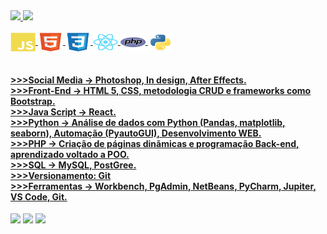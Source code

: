 <div style= background-color: "Black">
   <a href="https://github.com/fmcnit">
   <img height="180em" src="https://github-readme-stats.vercel.app/api?username=fmcnit&show_icons=true&theme=tokyonight&include_all_commits=true&count_private=true"/>
   <img height="180em" src="https://github-readme-stats.vercel.app/api/top-langs/?username=fmcnit&layout=compact&langs_count=6&theme=tokyonight"/>
</div>
    
<div style="display: inline_block"><br>
  <img align="center" alt="Js" height="30" width="40" src="https://raw.githubusercontent.com/devicons/devicon/master/icons/javascript/javascript-plain.svg">
  <img align="center" alt="HTML" height="30" width="40" src="https://raw.githubusercontent.com/devicons/devicon/master/icons/html5/html5-original.svg">
  <img align="center" alt="CSS" height="30" width="40" src="https://raw.githubusercontent.com/devicons/devicon/master/icons/css3/css3-original.svg">
  <img align="center" alt="react" height="30" width="40" src="https://raw.githubusercontent.com/devicons/devicon/master/icons/react/react-original.svg">
  <img align="center" alt="PHP" height="30" width="40" src="https://raw.githubusercontent.com/devicons/devicon/master/icons/php/php-original.svg">
  <img align="center" alt="Python" height="30" width="40" src="https://raw.githubusercontent.com/devicons/devicon/master/icons/python/python-original.svg">
   
</div>
 
<br>
 
<h4 font-family: Arial, sans-serif>>>>Social Media -> Photoshop, In design, After Effects.
<br>>>>Front-End -> HTML 5, CSS, metodologia CRUD e frameworks como Bootstrap.
<br>>>>Java Script -> React.
<br>>>>Python -> Análise de dados com Python (Pandas, matplotlib, seaborn), Automação (PyautoGUI), Desenvolvimento WEB.
<br>>>>PHP -> Criação de páginas dinãmicas e programação Back-end, aprendizado voltado a POO.
<br>>>>SQL -> MySQL, PostGree.
<br>>>>Versionamento: Git
<br>>>>Ferramentas -> Workbench, PgAdmin, NetBeans, PyCharm, Jupiter, VS Code, Git. 
</h4>
 
<div> 
   <a href="https://instagram.com/fw2b" target="_blank"><img src="https://img.shields.io/badge/-Instagram-%23E4405F?style=for-the-badge&logo=instagram&logoColor=white" target="_blank"></a>
   <a href ="fmcnit@gmail.com"><img src="https://img.shields.io/badge/-Gmail-%23333?style=for-the-badge&logo=gmail&logoColor=white" target="_blank"></a>
   <a href="https://www.linkedin.com/in/fmcnit" target="_blank"><img src="https://img.shields.io/badge/-LinkedIn-%230077B5?style=for-the-badge&logo=linkedin&logoColor=white" target="_blank"></a>
</div>
